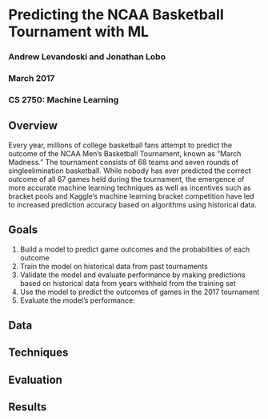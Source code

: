# Predicting the NCAA Basketball Tournament with ML

### Andrew Levandoski and Jonathan Lobo
### March 2017
### CS 2750: Machine Learning

## Overview
Every year, millions of college basketball fans attempt to predict the outcome of the NCAA
Men’s Basketball Tournament, known as “March Madness.” The tournament consists of 68
teams and seven rounds of singleelimination
basketball. While nobody has ever predicted the
correct outcome of all 67 games held during the tournament, the emergence of more accurate
machine learning techniques as well as incentives such as bracket pools and Kaggle’s machine
learning bracket competition have led to increased prediction accuracy based on algorithms using
historical data.

## Goals
1. Build a model to predict game outcomes and the probabilities of each outcome
2. Train the model on historical data from past tournaments
3. Validate the model and evaluate performance by making predictions based on historical
data from years withheld from the training set
4. Use the model to predict the outcomes of games in the 2017 tournament
5. Evaluate the model’s performance:

## Data

## Techniques

## Evaluation

## Results
